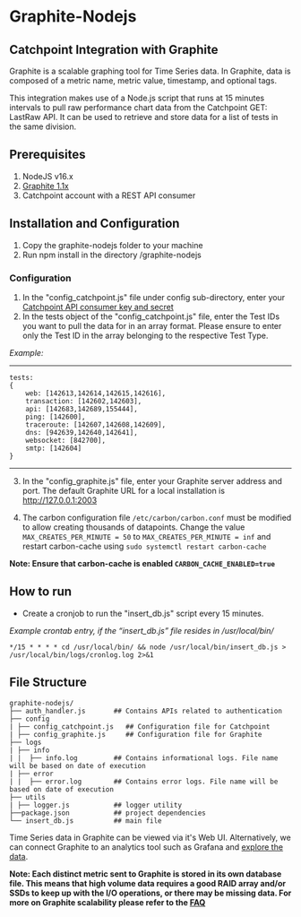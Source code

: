 # Graphite-Nodejs
Catchpoint Integration with Graphite
---
Graphite is a scalable graphing tool for Time Series data. In Graphite, data is composed of a metric name, metric value, timestamp, and optional tags.

This integration makes use of a Node.js script that runs at 15 minutes intervals to pull raw performance chart data from the Catchpoint GET: LastRaw API. It can be used to retrieve and store data for a list of tests in the same division.

## Prerequisites
1. NodeJS v16.x
2. [Graphite 1.1x](https://graphite.readthedocs.io/en/latest/install.html)
3. Catchpoint account with a REST API consumer

## Installation and Configuration
1. Copy the graphite-nodejs folder to your machine
2. Run npm install in the directory /graphite-nodejs

### Configuration
1. In the "config_catchpoint.js" file under config sub-directory, enter your [Catchpoint API consumer key and secret](https://portal.catchpoint.com/ui/Content/Administration/ApiDetail.aspx)
2. In the tests object of the "config_catchpoint.js" file, enter the Test IDs you want to pull the data for in an array format. Please ensure to enter only the Test ID in the array belonging to the respective Test Type.

*Example:*

---
    tests: 
    {
        web: [142613,142614,142615,142616],
        transaction: [142602,142603],
        api: [142683,142689,155444],
        ping: [142600],
        traceroute: [142607,142608,142609],
        dns: [942639,142640,142641],
        websocket: [842700],
        smtp: [142604]
    }

---
3. In the "config_graphite.js" file, enter your Graphite server address and port. The default Graphite URL for a local installation is http://127.0.0.1:2003

4. The carbon configuration file `/etc/carbon/carbon.conf` must be modified to allow creating thousands of datapoints. Change the value `MAX_CREATES_PER_MINUTE = 50` to `MAX_CREATES_PER_MINUTE = inf` and restart carbon-cache using `sudo systemctl restart carbon-cache`

**Note: Ensure that carbon-cache is enabled `CARBON_CACHE_ENABLED=true`**

## How to run

- Create a cronjob to run the "insert_db.js" script every 15 minutes.

*Example crontab entry, if the “insert_db.js” file resides in /usr/local/bin/*

`*/15 * * * * cd /usr/local/bin/ && node /usr/local/bin/insert_db.js > /usr/local/bin/logs/cronlog.log 2>&1`


## File Structure

    graphite-nodejs/
    ├── auth_handler.js       ## Contains APIs related to authentication       
    ├── config
    | ├── config_catchpoint.js   ## Configuration file for Catchpoint 
    | ├── config_graphite.js     ## Configuration file for Graphite
    ├── logs
    | ├── info
    | |  ├── info.log         ## Contains informational logs. File name will be based on date of execution
    | ├── error
    | |  ├── error.log        ## Contains error logs. File name will be based on date of execution          
    ├── utils
    | ├── logger.js           ## logger utility
    ├──package.json           ## project dependencies
    └── insert_db.js          ## main file


Time Series data in Graphite can be viewed via it's Web UI. Alternatively, we can connect Graphite to an analytics tool such as Grafana and [explore the data](https://grafana.com/docs/grafana/latest/datasources/graphite/).

**Note: Each distinct metric sent to Graphite is stored in its own database file. This means that high volume data requires a good RAID array and/or SSDs to keep up with the I/O operations, or there may be missing data. For more on Graphite scalability please refer to the [FAQ](https://graphite.readthedocs.io/en/latest/faq.html)**
